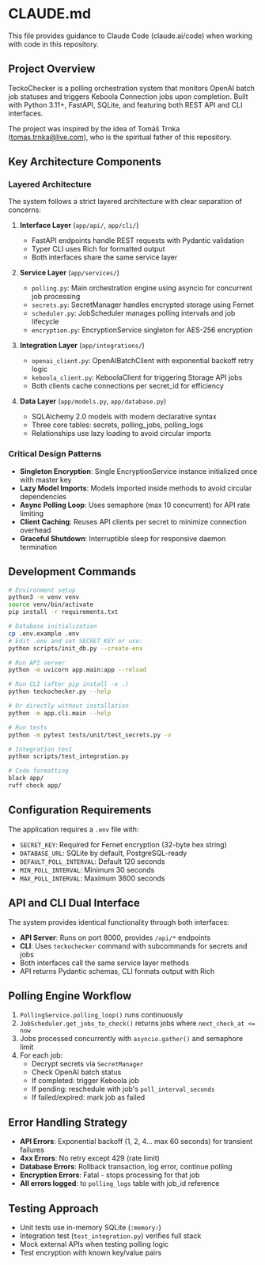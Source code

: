 # CLAUDE.md

This file provides guidance to Claude Code (claude.ai/code) when working with code in this repository.

## Project Overview

TeckoChecker is a polling orchestration system that monitors OpenAI batch job statuses and triggers Keboola Connection jobs upon completion. Built with Python 3.11+, FastAPI, SQLite, and featuring both REST API and CLI interfaces.

The project was inspired by the idea of Tomáš Trnka (tomas.trnka@live.com), who is the spiritual father of this repository.

## Key Architecture Components

### Layered Architecture
The system follows a strict layered architecture with clear separation of concerns:

1. **Interface Layer** (`app/api/`, `app/cli/`)
   - FastAPI endpoints handle REST requests with Pydantic validation
   - Typer CLI uses Rich for formatted output
   - Both interfaces share the same service layer

2. **Service Layer** (`app/services/`)
   - `polling.py`: Main orchestration engine using asyncio for concurrent job processing
   - `secrets.py`: SecretManager handles encrypted storage using Fernet
   - `scheduler.py`: JobScheduler manages polling intervals and job lifecycle
   - `encryption.py`: EncryptionService singleton for AES-256 encryption

3. **Integration Layer** (`app/integrations/`)
   - `openai_client.py`: OpenAIBatchClient with exponential backoff retry logic
   - `keboola_client.py`: KeboolaClient for triggering Storage API jobs
   - Both clients cache connections per secret_id for efficiency

4. **Data Layer** (`app/models.py`, `app/database.py`)
   - SQLAlchemy 2.0 models with modern declarative syntax
   - Three core tables: secrets, polling_jobs, polling_logs
   - Relationships use lazy loading to avoid circular imports

### Critical Design Patterns

- **Singleton Encryption**: Single EncryptionService instance initialized once with master key
- **Lazy Model Imports**: Models imported inside methods to avoid circular dependencies
- **Async Polling Loop**: Uses semaphore (max 10 concurrent) for API rate limiting
- **Client Caching**: Reuses API clients per secret to minimize connection overhead
- **Graceful Shutdown**: Interruptible sleep for responsive daemon termination

## Development Commands

```bash
# Environment setup
python3 -m venv venv
source venv/bin/activate
pip install -r requirements.txt

# Database initialization
cp .env.example .env
# Edit .env and set SECRET_KEY or use:
python scripts/init_db.py --create-env

# Run API server
python -m uvicorn app.main:app --reload

# Run CLI (after pip install -e .)
python teckochecker.py --help

# Or directly without installation
python -m app.cli.main --help

# Run tests
python -m pytest tests/unit/test_secrets.py -v

# Integration test
python scripts/test_integration.py

# Code formatting
black app/
ruff check app/
```

## Configuration Requirements

The application requires a `.env` file with:
- `SECRET_KEY`: Required for Fernet encryption (32-byte hex string)
- `DATABASE_URL`: SQLite by default, PostgreSQL-ready
- `DEFAULT_POLL_INTERVAL`: Default 120 seconds
- `MIN_POLL_INTERVAL`: Minimum 30 seconds
- `MAX_POLL_INTERVAL`: Maximum 3600 seconds

## API and CLI Dual Interface

The system provides identical functionality through both interfaces:

- **API Server**: Runs on port 8000, provides `/api/*` endpoints
- **CLI**: Uses `teckochecker` command with subcommands for secrets and jobs
- Both interfaces call the same service layer methods
- API returns Pydantic schemas, CLI formats output with Rich

## Polling Engine Workflow

1. `PollingService.polling_loop()` runs continuously
2. `JobScheduler.get_jobs_to_check()` returns jobs where `next_check_at <= now`
3. Jobs processed concurrently with `asyncio.gather()` and semaphore limit
4. For each job:
   - Decrypt secrets via `SecretManager`
   - Check OpenAI batch status
   - If completed: trigger Keboola job
   - If pending: reschedule with job's `poll_interval_seconds`
   - If failed/expired: mark job as failed

## Error Handling Strategy

- **API Errors**: Exponential backoff (1, 2, 4... max 60 seconds) for transient failures
- **4xx Errors**: No retry except 429 (rate limit)
- **Database Errors**: Rollback transaction, log error, continue polling
- **Encryption Errors**: Fatal - stops processing for that job
- **All errors logged**: to `polling_logs` table with job_id reference

## Testing Approach

- Unit tests use in-memory SQLite (`:memory:`)
- Integration test (`test_integration.py`) verifies full stack
- Mock external APIs when testing polling logic
- Test encryption with known key/value pairs
